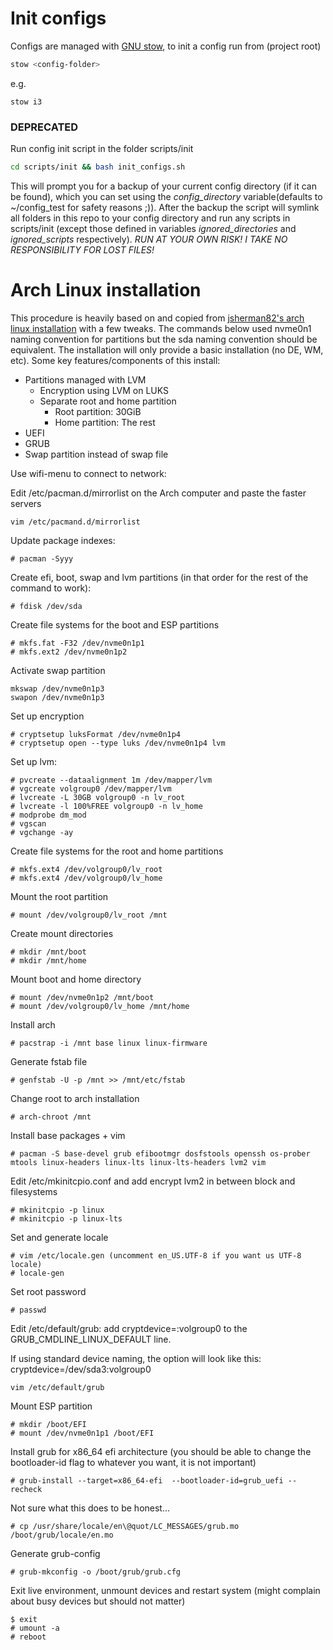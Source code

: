 # Init configs
Configs are managed with [GNU stow](https://www.gnu.org/software/stow/), to init a config run from (project root)
```bash
stow <config-folder>
```
e.g.
```
stow i3
```

### DEPRECATED
Run config init script in the folder scripts/init
```bash
cd scripts/init && bash init_configs.sh
```
This will prompt you for a backup of your current config directory (if it can be found), which you can set using the _config_directory_ variable(defaults to ~/config_test for safety reasons ;)). After the backup the script will symlink all folders in this repo to your config directory and run any scripts in scripts/init (except those defined in variables _ignored_directories_ and _ignored_scripts_ respectively). *RUN AT YOUR OWN RISK! I TAKE NO RESPONSIBILITY FOR LOST FILES!*

# Arch Linux installation
This procedure is heavily based on and copied from [jsherman82's arch linux installation](https://gitlab.com/jsherman82/notes/blob/master/arch.md) with a few tweaks.
The commands below used nvme0n1 naming convention for partitions but the sda naming convention should be equivalent.
The installation will only provide a basic installation (no DE, WM, etc).
Some key features/components of this install:
- Partitions managed with LVM
  - Encryption using LVM on LUKS
  - Separate root and home partition
    - Root partition: 30GiB
    - Home partition: The rest
- UEFI
- GRUB
- Swap partition instead of swap file

Use wifi-menu to connect to network:

Edit /etc/pacman.d/mirrorlist on the Arch computer and paste the faster servers
```
vim /etc/pacmand.d/mirrorlist
```
Update package indexes:
```
# pacman -Syyy
```

Create efi, boot, swap and lvm partitions (in that order for the rest of the command to work):
```
# fdisk /dev/sda
```

Create file systems for the boot and ESP partitions
```
# mkfs.fat -F32 /dev/nvme0n1p1
# mkfs.ext2 /dev/nvme0n1p2
```

Activate swap partition
```
mkswap /dev/nvme0n1p3
swapon /dev/nvme0n1p3
```
Set up encryption
```
# cryptsetup luksFormat /dev/nvme0n1p4
# cryptsetup open --type luks /dev/nvme0n1p4 lvm
```

Set up lvm:
```
# pvcreate --dataalignment 1m /dev/mapper/lvm
# vgcreate volgroup0 /dev/mapper/lvm
# lvcreate -L 30GB volgroup0 -n lv_root
# lvcreate -l 100%FREE volgroup0 -n lv_home
# modprobe dm_mod
# vgscan
# vgchange -ay
```
Create file systems for the root and home partitions
```
# mkfs.ext4 /dev/volgroup0/lv_root
# mkfs.ext4 /dev/volgroup0/lv_home
```

Mount the root partition
```
# mount /dev/volgroup0/lv_root /mnt
```
Create mount directories
```
# mkdir /mnt/boot
# mkdir /mnt/home
```

Mount boot and home directory
```
# mount /dev/nvme0n1p2 /mnt/boot
# mount /dev/volgroup0/lv_home /mnt/home
```

Install arch
```
# pacstrap -i /mnt base linux linux-firmware
```

Generate fstab file
```
# genfstab -U -p /mnt >> /mnt/etc/fstab
```

Change root to arch installation
```
# arch-chroot /mnt
```

Install base packages + vim
```
# pacman -S base-devel grub efibootmgr dosfstools openssh os-prober mtools linux-headers linux-lts linux-lts-headers lvm2 vim
```

Edit /etc/mkinitcpio.conf and add encrypt lvm2 in between block and filesystems

```
# mkinitcpio -p linux
# mkinitcpio -p linux-lts
```
Set and generate locale
```
# vim /etc/locale.gen (uncomment en_US.UTF-8 if you want us UTF-8 locale)
# locale-gen
```

Set root password
```
# passwd
```

Edit /etc/default/grub:
add cryptdevice=<PARTUUID>:volgroup0 to the GRUB_CMDLINE_LINUX_DEFAULT line.
  
If using standard device naming, the option will look like this: cryptdevice=/dev/sda3:volgroup0
```
vim /etc/default/grub
```

Mount ESP partition
```
# mkdir /boot/EFI
# mount /dev/nvme0n1p1 /boot/EFI
```

Install grub for x86_64 efi architecture (you should be able to change the bootloader-id flag to whatever you want, it is not important)
```
# grub-install --target=x86_64-efi  --bootloader-id=grub_uefi --recheck
```

Not sure what this does to be honest...
```
# cp /usr/share/locale/en\@quot/LC_MESSAGES/grub.mo /boot/grub/locale/en.mo
```

Generate grub-config
```
# grub-mkconfig -o /boot/grub/grub.cfg
```

Exit live environment, unmount devices and restart system (might complain about busy devices but should not matter)
```
$ exit
# umount -a
# reboot
```
